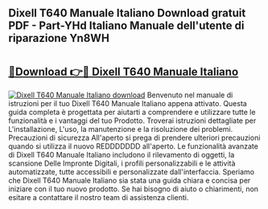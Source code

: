 ## Dixell T640 Manuale Italiano Download gratuit PDF - Part-YHd Italiano Manuale dell'utente di riparazione Yn8WH

# <h2><a href="http://dff1978.blite.top/?on=Dixell+T640+Manuale+Italiano">🔗Download 👉🔴 Dixell T640 Manuale Italiano</a></h2>

[![Dixell T640 Manuale Italiano download](https://i.imgur.com/lujVjoI.png)](http://dff1978.blite.top/?on=Dixell+T640+Manuale+Italiano)
Benvenuto nel manuale di istruzioni per il tuo Dixell T640 Manuale Italiano appena attivato. Questa guida completa è progettata per aiutarti a comprendere e utilizzare tutte le funzionalità e i vantaggi del tuo Prodotto. Troverai istruzioni dettagliate per L'installazione, L'uso, la manutenzione e la risoluzione dei problemi. Precauzioni di sicurezza All'aperto si prega di prendere ulteriori precauzioni quando si utilizza il nuovo REDDDDDDD all'aperto. Le funzionalità avanzate di Dixell T640 Manuale Italiano includono il rilevamento di oggetti, la scansione Delle Impronte Digitali, i profili personalizzabili e le attività automatizzate, tutte accessibili e personalizzate dall'interfaccia. Speriamo che Dixell T640 Manuale Italiano sia stata una guida chiara e concisa per iniziare con il tuo nuovo prodotto. Se hai bisogno di aiuto o chiarimenti, non esitare a contattare il nostro team di assistenza clienti.
